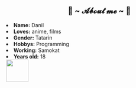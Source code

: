 <div>
<h2 align="center"> 💖 ~ 𝓐𝓫𝓸𝓾𝓽 𝓶𝓮 ~ 💖 </h2>
<li>
 <b>Name:</b> Danil
</li>
<li>
<b>Loves:</b> anime, films
</li>
<li>
<b>Gender:</b> Tatarin
</li>
<li>
<b>Hobbys:</b> Programming
</li>
<li>
<b>Working:</b> Samokat
</li>
<li>
 <b>Years old:</b> 18
</li>
 <img src="https://raw.githubusercontent.com/innng/innng/master/assets/kyubey.gif" height="60"/>
</div>

